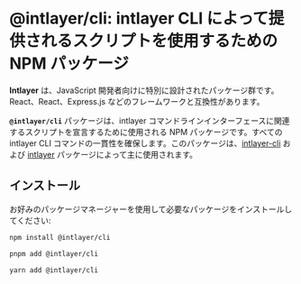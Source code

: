 # @intlayer/cli: intlayer CLI によって提供されるスクリプトを使用するための NPM パッケージ

**Intlayer** は、JavaScript 開発者向けに特別に設計されたパッケージ群です。React、React、Express.js などのフレームワークと互換性があります。

**`@intlayer/cli`** パッケージは、intlayer コマンドラインインターフェースに関連するスクリプトを宣言するために使用される NPM パッケージです。すべての intlayer CLI コマンドの一貫性を確保します。このパッケージは、[intlayer-cli](https://github.com/aymericzip/intlayer/tree/main/docs/ja/packages/intlayer-cli/index.md) および [intlayer](https://github.com/aymericzip/intlayer/tree/main/docs/ja/packages/intlayer/index.md) パッケージによって主に使用されます。

## インストール

お好みのパッケージマネージャーを使用して必要なパッケージをインストールしてください:

```bash packageManager="npm"
npm install @intlayer/cli
```

```bash packageManager="pnpm"
pnpm add @intlayer/cli
```

```bash packageManager="yarn"
yarn add @intlayer/cli
```
